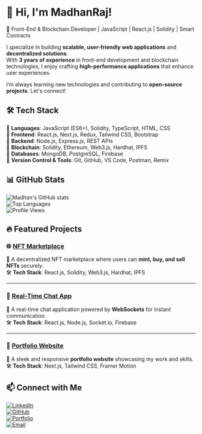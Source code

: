 # 👋 Hi, I'm MadhanRaj!  

🚀 Front-End & Blockchain Developer | JavaScript | React.js | Solidity | Smart Contracts  

I specialize in building **scalable, user-friendly web applications** and **decentralized solutions**.  
With **3 years of experience** in front-end development and blockchain technologies, I enjoy crafting **high-performance applications** that enhance user experiences.  

I’m always learning new technologies and contributing to **open-source projects**. Let's connect!  

## 🛠 Tech Stack  

🔹 **Languages**: JavaScript (ES6+), Solidity, TypeScript, HTML, CSS  
🔹 **Frontend**: React.js, Next.js, Redux, Tailwind CSS, Bootstrap  
🔹 **Backend**: Node.js, Express.js, REST APIs  
🔹 **Blockchain**: Solidity, Ethereum, Web3.js, Hardhat, IPFS  
🔹 **Databases**: MongoDB, PostgreSQL, Firebase  
🔹 **Version Control & Tools**: Git, GitHub, VS Code, Postman, Remix  

## 📊 GitHub Stats  

![Madhan's GitHub stats](https://github-readme-stats.vercel.app/api?username=madhancodes&show_icons=true&theme=radical)  
![Top Languages](https://github-readme-stats.vercel.app/api/top-langs/?username=madhancodes&layout=compact&theme=radical)  
![Profile Views](https://komarev.com/ghpvc/?username=madhancodes&color=brightgreen)  

## 🔥 Featured Projects  

### 🌐 [NFT Marketplace](https://github.com/madhancodes/nft-marketplace)  
🚀 A decentralized NFT marketplace where users can **mint, buy, and sell NFTs** securely.  
🛠 **Tech Stack**: React.js, Solidity, Web3.js, Hardhat, IPFS  

---

### 📡 [Real-Time Chat App](https://github.com/madhancodes/chat-app)  
💬 A real-time chat application powered by **WebSockets** for instant communication.  
🛠 **Tech Stack**: React.js, Node.js, Socket.io, Firebase  

---

### 🔗 [Portfolio Website](https://yourportfolio.com)  
🎨 A sleek and responsive **portfolio website** showcasing my work and skills.  
🛠 **Tech Stack**: Next.js, Tailwind CSS, Framer Motion  


## 📫 Connect with Me  

[![LinkedIn](https://img.shields.io/badge/LinkedIn-Connect-blue?style=flat&logo=linkedin)](https://linkedin.com/in/madhancodes)  
[![GitHub](https://img.shields.io/badge/GitHub-Follow-black?style=flat&logo=github)](https://github.com/madhancodes)  
[![Portfolio](https://img.shields.io/badge/Portfolio-Visit-green?style=flat&logo=internet-explorer)](https://yourportfolio.com)  
[![Email](https://img.shields.io/badge/Email-Contact-red?style=flat&logo=gmail)](mailto:madhancode404@gmail.com)  

